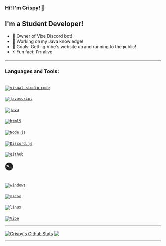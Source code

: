 ### Hi! I'm Crispy! 👋

## I'm a Student Developer!

- 🤖 Owner of Vibe Discord bot! 
- 🌱 Working on my Java knowledge! 
- 🥅 Goals: Getting Vibe's website up and running to the public! 
- ⚡ Fun fact: I'm alive


---

### Languages and Tools:

[<code>
<img alt="visual studio code" width="26px" src="https://img.icons8.com/fluent/240/000000/visual-studio-code-2019.png" />
</code>](https://code.visualstudio.com/)
[<code>
<img alt="javascript" width="26px" src="https://img.icons8.com/color/240/000000/javascript.png" />
</code>](https://developer.mozilla.org/en-US/docs/Web/JavaScript)
[<code>
<img alt="java" width="26px" src="https://img.icons8.com/color/240/000000/java-coffee-cup-logo.png">
</code>](https://docs.oracle.com/en/java/)
[<code>
<img alt="html5" width="26px" src="https://img.icons8.com/color/240/000000/html-5.png">
</code>](https://developer.mozilla.org/en-US/docs/Web/HTML)
[<code>
<img alt="Node.js" width="26px" src="https://img.icons8.com/color/240/000000/nodejs.png">
</code>](https://nodejs.org/en/)
[<code>
<img alt="Discord.js" width="26px" src="https://external-content.duckduckgo.com/iu/?u=https%3A%2F%2Fjasonhaxstuff.gallerycdn.vsassets.io%2Fextensions%2Fjasonhaxstuff%2Fdiscord-js-tools%2F0.0.3%2F1530824658924%2FMicrosoft.VisualStudio.Services.Icons.Default&f=1&nofb=1">
</code>](https://discord.js.org/?source=post_page---------------------------#/)
[<code>
<img alt="github" width="26px" src="https://img.icons8.com/ios-glyphs/240/000000/github.png">
</code>](https://github.com/)
[<code>
<img alt="terminal" width="26px" src="https://raw.githubusercontent.com/github/explore/80688e429a7d4ef2fca1e82350fe8e3517d3494d/topics/terminal/terminal.png">
</code>](https://docs.microsoft.com/en-us/windows/terminal/)
<br />
[<code>
<img alt="windows" width="26px" src="https://img.icons8.com/color/240/000000/windows-10.png">
</code>](https://www.microsoft.com/en-us/windows)
[<code>
<img alt="macos" width="26px" src="https://img.icons8.com/officel/160/000000/mac-logo.png">
</code>](https://developer.apple.com/macos/)
[<code>
<img alt="linux" width="26px" src="https://img.icons8.com/color/96/000000/linux.png">
</code>](https://www.kernel.org/)
[<code> 
<img alt="Vibe" width="26px" src="https://vibe.crispyyy.repl.co/images/pfp/circle-cropped.png">
</code>](https://discord.boats/bot/vibe)

---

<a href="https://github.com/Crispy-Creamn">
<img align="center" alt="Crispy's Github Stats" src="https://github-readme-stats.codestackr.vercel.app/api?username=Crispy-Cream&show_icons=true&hide_border=true&count_private=true&include_all_commits=true&theme=radical" /></a>
<a href="https://github.com/Crispy-Cream">
  <img align="center" src="https://github-readme-stats.anuraghazra1.vercel.app/api/top-langs/?username=Crispy-Cream&layout=compact&theme=radical" />
</a>

---
